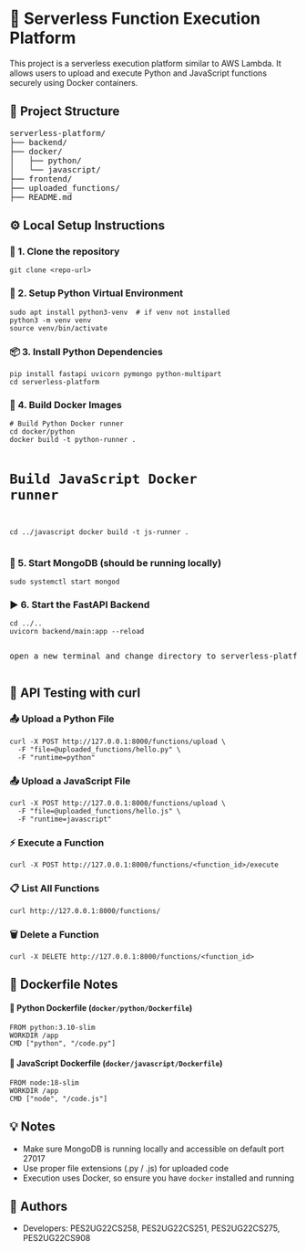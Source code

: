 <h1>🚀 Serverless Function Execution Platform</h1>

<p>This project is a serverless execution platform similar to AWS Lambda. It allows users to upload and execute Python and JavaScript functions securely using Docker containers.</p>

<h2>📁 Project Structure</h2>
<pre>
serverless-platform/
├── backend/
├── docker/
│   ├── python/
│   └── javascript/
├── frontend/
├── uploaded_functions/
├── README.md
</pre>

<h2>⚙️ Local Setup Instructions</h2>

<h3>🔧 1. Clone the repository</h3>
<pre><code>git clone &lt;repo-url&gt;
</code></pre>

<h3>🐍 2. Setup Python Virtual Environment</h3>
<pre><code>sudo apt install python3-venv  # if venv not installed
python3 -m venv venv
source venv/bin/activate
</code></pre>

<h3>📦 3. Install Python Dependencies</h3>
<pre><code>pip install fastapi uvicorn pymongo python-multipart
cd serverless-platform</code></pre>

<h3>🐳 4. Build Docker Images</h3>
<pre><code># Build Python Docker runner
cd docker/python
docker build -t python-runner .

# Build JavaScript Docker runner
cd ../javascript
docker build -t js-runner .
</code></pre>

<h3>🍃 5. Start MongoDB (should be running locally)</h3>
<pre><code>sudo systemctl start mongod
</code></pre>

<h3>▶️ 6. Start the FastAPI Backend</h3>
<pre><code>cd ../..
uvicorn backend/main:app --reload
</code></pre>

<pre><p>open a new terminal and change directory to serverless-platform</p></pre>

<h2>🧪 API Testing with curl</h2>

<h3>📤 Upload a Python File</h3>
<pre><code>curl -X POST http://127.0.0.1:8000/functions/upload \
  -F "file=@uploaded_functions/hello.py" \
  -F "runtime=python"
</code></pre>

<h3>📤 Upload a JavaScript File</h3>
<pre><code>curl -X POST http://127.0.0.1:8000/functions/upload \
  -F "file=@uploaded_functions/hello.js" \
  -F "runtime=javascript"
</code></pre>

<h3>⚡ Execute a Function</h3>
<pre><code>curl -X POST http://127.0.0.1:8000/functions/&lt;function_id&gt;/execute
</code></pre>

<h3>📋 List All Functions</h3>
<pre><code>curl http://127.0.0.1:8000/functions/
</code></pre>

<h3>🗑️ Delete a Function</h3>
<pre><code>curl -X DELETE http://127.0.0.1:8000/functions/&lt;function_id&gt;
</code></pre>

<h2>🐳 Dockerfile Notes</h2>

<h4>🧪 Python Dockerfile (<code>docker/python/Dockerfile</code>)</h4>
<pre><code>FROM python:3.10-slim
WORKDIR /app
CMD ["python", "/code.py"]
</code></pre>

<h4>🧪 JavaScript Dockerfile (<code>docker/javascript/Dockerfile</code>)</h4>
<pre><code>FROM node:18-slim
WORKDIR /app
CMD ["node", "/code.js"]
</code></pre>

<h2>💡 Notes</h2>
<ul>
  <li>Make sure MongoDB is running locally and accessible on default port 27017</li>
  <li>Use proper file extensions (.py / .js) for uploaded code</li>
  <li>Execution uses Docker, so ensure you have <code>docker</code> installed and running</li>
</ul>

<h2>👥 Authors</h2>
<ul>
  <li>Developers: PES2UG22CS258, PES2UG22CS251, PES2UG22CS275, PES2UG22CS908</li>
</ul>

